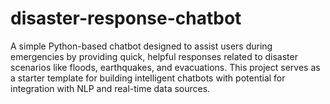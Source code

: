 # disaster-response-chatbot
A simple Python-based chatbot designed to assist users during emergencies by providing quick, helpful responses related to disaster scenarios like floods, earthquakes, and evacuations. This project serves as a starter template for building intelligent chatbots with potential for integration with NLP and real-time data sources.
